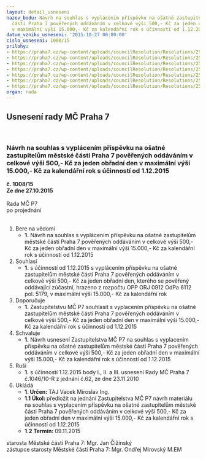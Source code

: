 ```yaml
---
layout: detail_usneseni
nazev_bodu: Návrh na souhlas s vyplácením příspěvku na ošatné zastupitelům městské
  části Praha 7 pověřených oddáváním v celkové výši 500,- Kč za jeden obřadní den
  v maximální výši 15.000,- Kč za kalendářní rok s účinností od 1.12.2015
datum_vzniku_usneseni: '2015-10-27 00:00:00'
cislo_usneseni: 1008/15
prilohy:
- https://praha7.cz/wp-content/uploads/councilResolution/Resolutions/25841/69-15-p1_dz_rm%c4%8d.doc
- https://praha7.cz/wp-content/uploads/councilResolution/Resolutions/25841/69-15-p2_stanovisko_mv.pdf
- https://praha7.cz/wp-content/uploads/councilResolution/Resolutions/25841/69-15-p3_us_zm%c4%8d_0164_201114.doc
- https://praha7.cz/wp-content/uploads/councilResolution/Resolutions/25841/69-15-p4_us_zm%c4%8d_0022_230315.doc
- https://praha7.cz/wp-content/uploads/councilResolution/Resolutions/25841/69-15-p5_us_rm%c4%8d_1046_231110.doc
- https://praha7.cz/wp-content/uploads/councilResolution/Resolutions/25841/69-15-p6_us_zm%c4%8d_0286_111110.pdf
- https://praha7.cz/wp-content/uploads/councilResolution/Resolutions/25841/69-15-zm%c4%8d_091115_o%c5%a1atn%c3%a9.doc
organ: rada
---
```

<div id="ucUsn_pList" class="usn">
	<span><h2>Usnesení rady MČ Praha 7 </h2>
<br></span><div class="standBody">
<span><h3>Návrh na souhlas s vyplácením příspěvku na ošatné zastupitelům městské části Praha 7 pověřených oddáváním v celkové výši 500,- Kč za jeden obřadní den v maximální výši 15.000,- Kč za kalendářní rok s účinností od 1.12.2015</h3></span><div class="center">
		<strong>č. 1008/15</strong><br>
	</div>
<div class="center">
		<strong>Ze dne 27.10.2015</strong><br><br>
	</div>Rada MČ P7<br> po projednání<br><br><ol>
<li>Bere na vědomí<ul><li>
<strong>1.</strong> Návrh na souhlas s vyplácením příspěvku na ošatné zastupitelům městské části Praha 7 pověřených oddáváním v celkové výši 500,- Kč za jeden obřadní den  v maximální výši 15.000,- Kč za kalendářní rok s účinností od 1.12.2015</li></ul>
</li>
<li>Souhlasí<ul><li>
<strong>1.</strong> s účinností od 1.12.2015 s vyplácením příspěvku na ošatné zastupitelům městské části Praha 7 pověřených oddáváním v celkové výši 500,- Kč za jeden obřadní den, kterého se pověřený oddávající zúčastní, hrazeno z rozpočtu OPP ORJ 0912  OdPa 6112 pol. 5179, v maximální výši 15.000,- Kč za kalendářní rok </li></ul>
</li>
<li>Doporučuje<ul><li>
<strong>1.</strong> Zastupitelstvu MČ P7 souhlasit s vyplacením příspěvku na ošatné zastupitelům městské části Praha 7 pověřených oddáváním v celkové výši 500,- Kč za jeden obřadní den v maximální výši 15.000,- Kč za kalendářní rok s účinností  od 1.12.2015</li></ul>
</li>
<li>Schvaluje<ul><li>
<strong>1.</strong> Návrh usnesení Zastupitelstva MČ P7 na souhlas s vyplacením příspěvku na ošatné zastupitelům městské části Praha 7 pověřených oddáváním v celkové výši 500,- Kč za jeden obřadní den v maximální výši 15.000,- Kč za kalendářní rok  s účinností od 1.12.2015 </li></ul>
</li>
<li>Ruší<ul><li>
<strong>1.</strong> s účinností 1.12.2015 body I., II. a III. usnesení Rady MČ Praha 7 č.1046/10-R z jednání č.62, ze dne 23.11.2010</li></ul>
</li>
<li>Ukládá<ul>
<li>
<strong>1. Určen: </strong>TAJ Vacek Miroslav Ing.</li>
<li>
<strong>1.1 Úkol: </strong>předložit na jednání Zastupitelstva MČ P7 návrh materiálu na souhlas  s vyplacením příspěvku na ošatné zastupitelům městské části Praha 7 pověřených oddáváním v celkové výši 500,- Kč za jeden obřadní den  v maximální výši 15.000,- Kč za kalendářní rok s účinností od 1.12.2015 </li>
<li>
<strong>1.2 Termín: </strong>09.11.2015</li>
</ul>
</li>
</ol>starosta Městské části Praha 7: Mgr. Jan Čižinský<br>zástupce starosty Městské části Praha 7: Mgr. Ondřej Mirovský M.EM 
</div>
</div>